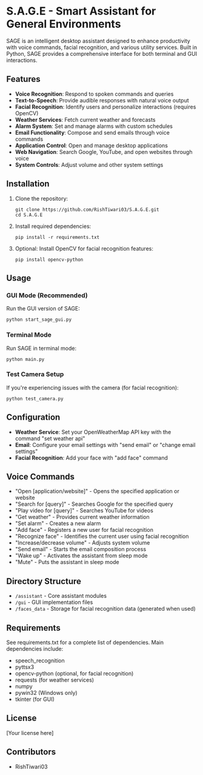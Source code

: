 # S.A.G.E - Smart Assistant for General Environments

SAGE is an intelligent desktop assistant designed to enhance productivity with voice commands, facial recognition, and various utility services. Built in Python, SAGE provides a comprehensive interface for both terminal and GUI interactions.

## Features

- **Voice Recognition**: Respond to spoken commands and queries
- **Text-to-Speech**: Provide audible responses with natural voice output
- **Facial Recognition**: Identify users and personalize interactions (requires OpenCV)
- **Weather Services**: Fetch current weather and forecasts
- **Alarm System**: Set and manage alarms with custom schedules
- **Email Functionality**: Compose and send emails through voice commands
- **Application Control**: Open and manage desktop applications
- **Web Navigation**: Search Google, YouTube, and open websites through voice
- **System Controls**: Adjust volume and other system settings

## Installation

1. Clone the repository:
   ```
   git clone https://github.com/RishTiwari03/S.A.G.E.git
   cd S.A.G.E
   ```

2. Install required dependencies:
   ```
   pip install -r requirements.txt
   ```

3. Optional: Install OpenCV for facial recognition features:
   ```
   pip install opencv-python
   ```

## Usage

### GUI Mode (Recommended)

Run the GUI version of SAGE:
```
python start_sage_gui.py
```

### Terminal Mode

Run SAGE in terminal mode:
```
python main.py
```

### Test Camera Setup

If you're experiencing issues with the camera (for facial recognition):
```
python test_camera.py
```

## Configuration

- **Weather Service**: Set your OpenWeatherMap API key with the command "set weather api"
- **Email**: Configure your email settings with "send email" or "change email settings"
- **Facial Recognition**: Add your face with "add face" command

## Voice Commands

- "Open [application/website]" - Opens the specified application or website
- "Search for [query]" - Searches Google for the specified query
- "Play video for [query]" - Searches YouTube for videos
- "Get weather" - Provides current weather information
- "Set alarm" - Creates a new alarm
- "Add face" - Registers a new user for facial recognition
- "Recognize face" - Identifies the current user using facial recognition
- "Increase/decrease volume" - Adjusts system volume
- "Send email" - Starts the email composition process
- "Wake up" - Activates the assistant from sleep mode
- "Mute" - Puts the assistant in sleep mode

## Directory Structure

- `/assistant` - Core assistant modules
- `/gui` - GUI implementation files
- `/faces_data` - Storage for facial recognition data (generated when used)

## Requirements

See requirements.txt for a complete list of dependencies.
Main dependencies include:
- speech_recognition
- pyttsx3
- opencv-python (optional, for facial recognition)
- requests (for weather services)
- numpy
- pywin32 (Windows only)
- tkinter (for GUI)

## License

[Your license here]

## Contributors

- RishTiwari03